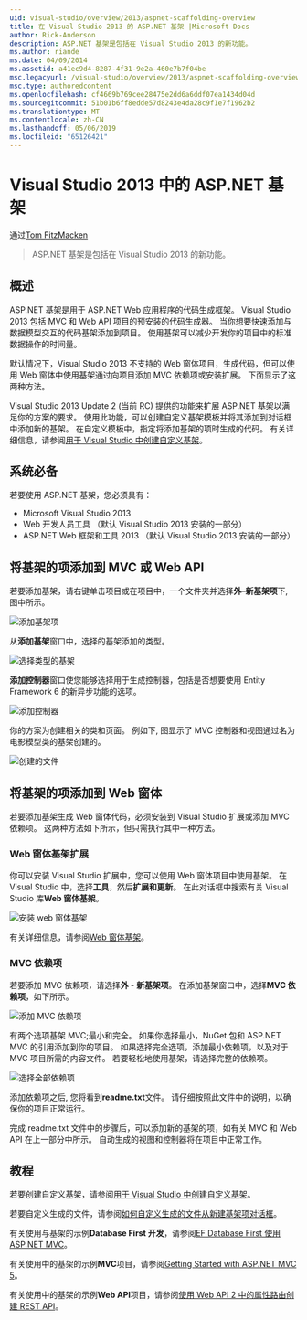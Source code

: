 ```yaml
---
uid: visual-studio/overview/2013/aspnet-scaffolding-overview
title: 在 Visual Studio 2013 的 ASP.NET 基架 |Microsoft Docs
author: Rick-Anderson
description: ASP.NET 基架是包括在 Visual Studio 2013 的新功能。
ms.author: riande
ms.date: 04/09/2014
ms.assetid: a41ec9d4-8287-4f31-9e2a-460e7b7f04be
msc.legacyurl: /visual-studio/overview/2013/aspnet-scaffolding-overview
msc.type: authoredcontent
ms.openlocfilehash: cf4669b769cee28475e2dd6a6ddf07ea1434d04d
ms.sourcegitcommit: 51b01b6ff8edde57d8243e4da28c9f1e7f1962b2
ms.translationtype: MT
ms.contentlocale: zh-CN
ms.lasthandoff: 05/06/2019
ms.locfileid: "65126421"
---
```

# <a name="aspnet-scaffolding-in-visual-studio-2013"></a>Visual Studio 2013 中的 ASP.NET 基架

通过[Tom FitzMacken](https://github.com/tfitzmac)

> ASP.NET 基架是包括在 Visual Studio 2013 的新功能。

## <a name="overview"></a>概述

ASP.NET 基架是用于 ASP.NET Web 应用程序的代码生成框架。 Visual Studio 2013 包括 MVC 和 Web API 项目的预安装的代码生成器。 当你想要快速添加与数据模型交互的代码基架添加到项目。 使用基架可以减少开发你的项目中的标准数据操作的时间量。

默认情况下，Visual Studio 2013 不支持的 Web 窗体项目，生成代码，但可以使用 Web 窗体中使用基架通过向项目添加 MVC 依赖项或安装扩展。 下面显示了这两种方法。

Visual Studio 2013 Update 2 (当前 RC) 提供的功能来扩展 ASP.NET 基架以满足你的方案的要求。 使用此功能，可以创建自定义基架模板并将其添加到对话框中添加新的基架。 在自定义模板中，指定将添加基架的项时生成的代码。 有关详细信息，请参阅[用于 Visual Studio 中创建自定义基架](https://go.microsoft.com/fwlink/p/?LinkId=395029)。

## <a name="prerequisites"></a>系统必备

若要使用 ASP.NET 基架，您必须具有：

- Microsoft Visual Studio 2013
- Web 开发人员工具 （默认 Visual Studio 2013 安装的一部分）
- ASP.NET Web 框架和工具 2013 （默认 Visual Studio 2013 安装的一部分）

## <a name="add-a-scaffolded-item-to-mvc-or-web-api"></a>将基架的项添加到 MVC 或 Web API

若要添加基架，请右键单击项目或在项目中，一个文件夹并选择**外**–**新基架项**下, 图中所示。

![添加基架项](aspnet-scaffolding-overview/_static/image1.png)

从**添加基架**窗口中，选择的基架添加的类型。

![选择类型的基架](aspnet-scaffolding-overview/_static/image2.png)

**添加控制器**窗口使您能够选择用于生成控制器，包括是否想要使用 Entity Framework 6 的新异步功能的选项。

![添加控制器](aspnet-scaffolding-overview/_static/image3.png)

你的方案为创建相关的类和页面。 例如下, 图显示了 MVC 控制器和视图通过名为电影模型类的基架创建的。

![创建的文件](aspnet-scaffolding-overview/_static/image4.png)

## <a name="add-a-scaffolded-item-to-web-forms"></a>将基架的项添加到 Web 窗体

若要添加基架生成 Web 窗体代码，必须安装到 Visual Studio 扩展或添加 MVC 依赖项。 这两种方法如下所示，但只需执行其中一种方法。

### <a name="web-forms-scaffolding-extension"></a>Web 窗体基架扩展

你可以安装 Visual Studio 扩展中，您可以使用 Web 窗体项目中使用基架。 在 Visual Studio 中，选择**工具**，然后**扩展和更新**。 在此对话框中搜索有关 Visual Studio 库**Web 窗体基架**。

![安装 web 窗体基架](aspnet-scaffolding-overview/_static/image5.png)

有关详细信息，请参阅[Web 窗体基架](https://go.microsoft.com/fwlink/p/?LinkId=396478)。

### <a name="mvc-dependencies"></a>MVC 依赖项

若要添加 MVC 依赖项，请选择**外** - **新基架项**。 在添加基架窗口中，选择**MVC 依赖项**，如下所示。

![添加 MVC 依赖项](aspnet-scaffolding-overview/_static/image6.png)

有两个选项基架 MVC;最小和完全。 如果你选择最小，NuGet 包和 ASP.NET MVC 的引用添加到你的项目。 如果选择完全选项，添加最小依赖项，以及对于 MVC 项目所需的内容文件。 若要轻松地使用基架，请选择完整的依赖项。

![选择全部依赖项](aspnet-scaffolding-overview/_static/image7.png)

添加依赖项之后, 您将看到**readme.txt**文件。 请仔细按照此文件中的说明，以确保你的项目正常运行。

完成 readme.txt 文件中的步骤后，可以添加新的基架的项，如有关 MVC 和 Web API 在上一部分中所示。 自动生成的视图和控制器将在项目中正常工作。

## <a name="tutorials"></a>教程

若要创建自定义基架，请参阅[用于 Visual Studio 中创建自定义基架](https://go.microsoft.com/fwlink/p/?LinkId=395029)。

若要自定义生成的文件，请参阅[如何自定义生成的文件从新建基架项对话框](https://blogs.msdn.com/b/webdev/archive/2013/12/26/how-to-customize-the-generated-files-from-the-new-scaffolded-item-dialog.aspx)。

有关使用与基架的示例**Database First 开发**，请参阅[EF Database First 使用 ASP.NET MVC](../../../mvc/overview/getting-started/database-first-development/setting-up-database.md)。

有关使用中的基架的示例**MVC**项目，请参阅[Getting Started with ASP.NET MVC 5](../../../mvc/overview/getting-started/introduction/getting-started.md)。

有关使用中的基架的示例**Web API**项目，请参阅[使用 Web API 2 中的属性路由创建 REST API](../../../web-api/overview/web-api-routing-and-actions/create-a-rest-api-with-attribute-routing.md)。
